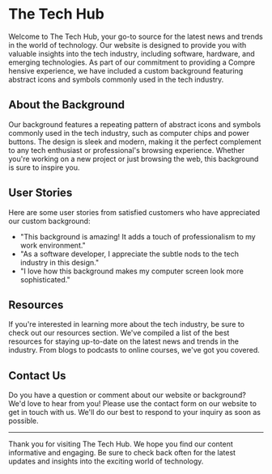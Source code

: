 <!--font:Lato-->

# The Tech Hub

Welcome to The Tech Hub, your go-to source for the latest news and trends in the world of technology. Our website is designed to provide you with valuable insights into the tech industry, including software, hardware, and emerging technologies. As part of our commitment to providing a Com<wbr>pre<wbr>hen<wbr>sive experience, we have included a custom background featuring abstract icons and symbols commonly used in the tech industry.

## About the Background

Our background features a repeating pattern of abstract icons and symbols commonly used in the tech industry, such as computer chips and power buttons. The design is sleek and modern, making it the perfect complement to any tech enthusiast or professional's browsing experience. Whether you're working on a new project or just browsing the web, this background is sure to inspire you.

## User Stories

Here are some user stories from satisfied customers who have appreciated our custom background:

-   "This background is amazing! It adds a touch of professionalism to my work environment."
-   "As a software developer, I appreciate the subtle nods to the tech industry in this design."
-   "I love how this background makes my computer screen look more sophisticated."

## Resources

If you're interested in learning more about the tech industry, be sure to check out our resources section. We've compiled a list of the best resources for staying up-to-date on the latest news and trends in the industry. From blogs to podcasts to online courses, we've got you covered.

## Contact Us

Do you have a question or comment about our website or background? We'd love to hear from you! Please use the contact form on our website to get in touch with us. We'll do our best to respond to your inquiry as soon as possible.

---

Thank you for visiting The Tech Hub. We hope you find our content informative and engaging. Be sure to check back often for the latest updates and insights into the exciting world of technology.

<!--

Write me content for website with wallpaper which alt text is:

"A wallpaper with a repeating pattern of abstract icons and symbols commonly used in the tech industry, such as computer chips and power buttons."

The name/title of the page should not be 1:1 copy of the alt text but rather a real content of the website which is using this wallpaper.

- Use markdown format
- Start with heading
- Heading should be short and concise
- The content should look like a real website
- The website should not be about the wallpaper, wallpaper is just a related background
- Heading should be contain work "wallpaper" or "background"
- Include real sections like references, contact, user stories, etc. use things relevant to the page purpose.
- Feel free to use structure like headings, bullets, numbering, blockquotes, paragraphs, horizontal lines, etc.
- You can use formatting like bold or _italic_
- You can include UTF-8 emojis
- Links should be only #hash anchors (and you can refer to the document itself)
- Do not include images


---


# Tech Industry Wallpaper

Welcome to our website dedicated to the latest news and trends in the tech industry. Our website is designed to provide you with valuable insights into the world of technology, including software, hardware, and emerging technologies. As part of our commitment to providing a Com<wbr>pre<wbr>hen<wbr>sive experience, we have included a custom wallpaper featuring abstract icons and symbols commonly used in the tech industry.

## About the Wallpaper

Our wallpaper features a repeating pattern of abstract icons and symbols commonly used in the tech industry, such as computer chips and power buttons. The design is sleek and modern, making it the perfect background for any tech enthusiast or professional. Whether you're working on a new project or just browsing the web, this wallpaper is sure to inspire you.

## User Stories

Here are some user stories from satisfied customers who have downloaded our wallpaper:

- "I love this wallpaper! It's the perfect background for my computer screen."
- "As a software developer, I appreciate the subtle nods to the tech industry in this design."
- "This wallpaper is so cool! I've never seen anything like it before."

## References

If you're interested in learning more about the tech industry, be sure to check out our references section. We've compiled a list of the best resources for staying up-to-date on the latest news and trends in the industry. From blogs to podcasts to online courses, we've got you covered.

## Contact Us

Do you have a question or comment about our website or wallpaper? We'd love to hear from you! Please use the contact form on our website to get in touch with us. We'll do our best to respond to your inquiry as soon as possible.

---

Thank you for visiting our website and downloading our custom wallpaper. We hope you find our content informative and engaging. Be sure to check back often for the latest updates and insights into the exciting world of technology.


---


Heading should not include word "wallpaper". The website should not be about the wallpaper itself, wallpaper is just a related background, rewrite whole content.


---


# The Tech Hub

Welcome to The Tech Hub, your go-to source for the latest news and trends in the world of technology. Our website is designed to provide you with valuable insights into the tech industry, including software, hardware, and emerging technologies. As part of our commitment to providing a Com<wbr>pre<wbr>hen<wbr>sive experience, we have included a custom background featuring abstract icons and symbols commonly used in the tech industry.

## About the Background

Our background features a repeating pattern of abstract icons and symbols commonly used in the tech industry, such as computer chips and power buttons. The design is sleek and modern, making it the perfect complement to any tech enthusiast or professional's browsing experience. Whether you're working on a new project or just browsing the web, this background is sure to inspire you.

## User Stories

Here are some user stories from satisfied customers who have appreciated our custom background:

- "This background is amazing! It adds a touch of professionalism to my work environment."
- "As a software developer, I appreciate the subtle nods to the tech industry in this design."
- "I love how this background makes my computer screen look more sophisticated."

## Resources

If you're interested in learning more about the tech industry, be sure to check out our resources section. We've compiled a list of the best resources for staying up-to-date on the latest news and trends in the industry. From blogs to podcasts to online courses, we've got you covered.

## Contact Us

Do you have a question or comment about our website or background? We'd love to hear from you! Please use the contact form on our website to get in touch with us. We'll do our best to respond to your inquiry as soon as possible.

---

Thank you for visiting The Tech Hub. We hope you find our content informative and engaging. Be sure to check back often for the latest updates and insights into the exciting world of technology.

-->
